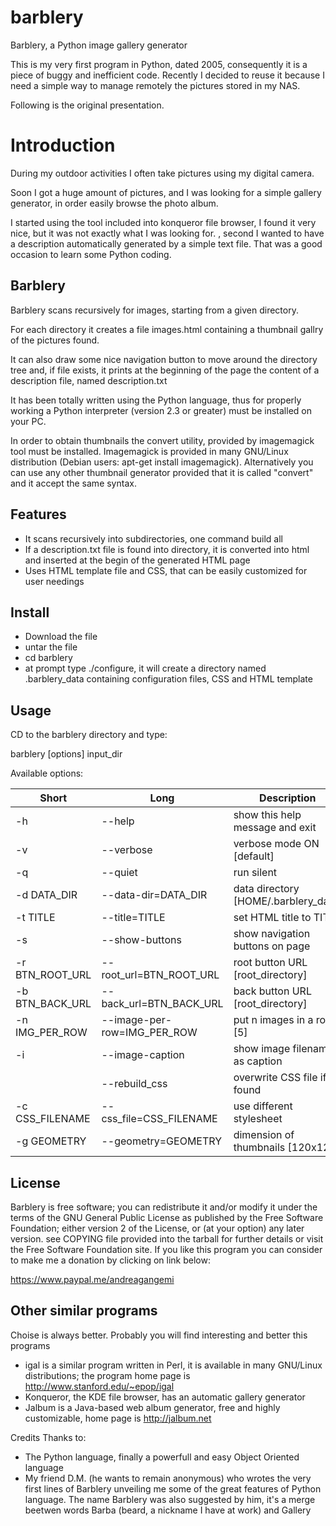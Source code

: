 # barblery
Barblery, a Python image gallery generator

This is my very first program in Python, dated 2005, consequently it is a piece of buggy and inefficient code.
Recently I decided to reuse it because I need a simple way to manage remotely the pictures stored in my NAS.

Following is the original presentation.

Introduction
============

During my outdoor activities I often take pictures using my digital camera.

Soon I got a huge amount of pictures, and I was looking for a simple gallery generator, in order easily browse the photo album.

I started using the tool included into konqueror file browser, I found it very nice, but it was not exactly what I was looking for.
, second I wanted to have a description automatically generated by a simple text file.
That was a good occasion to learn some Python coding.

Barblery
--------

Barblery scans recursively for images, starting from a given directory. 

For each directory it creates a file images.html containing a thumbnail gallry of the pictures found.

It can also draw some nice navigation button to move around the directory tree and, if file exists, it prints at the beginning of the page the content of a description file, named description.txt

It has been totally written using the Python language, thus for properly working a Python interpreter (version 2.3 or greater) must be installed on your PC.

In order to obtain thumbnails the convert utility, provided by imagemagick tool must be installed. Imagemagick is provided in many GNU/Linux distribution (Debian users: apt-get install imagemagick). Alternatively you can use any other thumbnail generator provided that it is called "convert" and it accept the same syntax.

Features
--------
  - It scans recursively into subdirectories, one command build all
  - If a description.txt file is found into directory, it is converted into html and inserted at the begin of the generated HTML page
  - Uses HTML template file and CSS, that can be easily customized for user needings 

Install
-------
  -  Download the file
  -  untar the file
  -  cd barblery
  -  at prompt type ./configure, it will create a directory named .barblery_data containing configuration files, CSS and HTML template 

Usage
-----

CD to the barblery directory and type:

barblery [options] input_dir

Available options:

Short	        |Long                         | Description
----------------|-----------------------------|----------------------------------
-h              |--help                       | show this help message and exit
-v              |--verbose                    | verbose mode ON [default]
-q              |--quiet                      | run silent
-d DATA_DIR     | --data-dir=DATA_DIR         |	data directory [HOME/.barblery_data]
-t TITLE        | --title=TITLE	              | set HTML title to TITLE
-s	            |--show-buttons	              | show navigation buttons on page
-r BTN_ROOT_URL | --root_url=BTN_ROOT_URL     | root button URL [root_directory]
-b BTN_BACK_URL	| --back_url=BTN_BACK_URL     |	back button URL [root_directory]
-n IMG_PER_ROW	| --image-per-row=IMG_PER_ROW | put n images in a row [5]
-i	            | --image-caption	          | show image filename as caption
	            | --rebuild_css	              | overwrite CSS file if found
-c CSS_FILENAME	| --css_file=CSS_FILENAME     | use different stylesheet
-g GEOMETRY	    | --geometry=GEOMETRY         |	dimension of thumbnails [120x120]

License
-------

Barblery is free software; you can redistribute it and/or modify it under the terms of the GNU General Public License as published by the Free Software Foundation; either version 2 of the License, or (at your option) any later version. see COPYING file provided into the tarball for further details or visit the Free Software Foundation site.
If you like this program you can consider to make me a donation by clicking on link below:

https://www.paypal.me/andreagangemi

Other similar programs
----------------------

Choise is always better. Probably you will find interesting and better this programs

 - igal is a similar program written in Perl, it is available in many GNU/Linux distributions; the program home page is http://www.stanford.edu/~epop/igal
 - Konqueror, the KDE file browser, has an automatic gallery generator
 - Jalbum is a Java-based web album generator, free and highly customizable, home page is http://jalbum.net 

Credits
Thanks to:

 - The Python language, finally a powerfull and easy Object Oriented language
 - My friend D.M. (he wants to remain anonymous) who wrotes the very first lines of Barblery unveiling me some of the great features of Python language. The name Barblery was also suggested by him, it's a merge beetwen words Barba (beard, a nickname I have at work) and Gallery 
